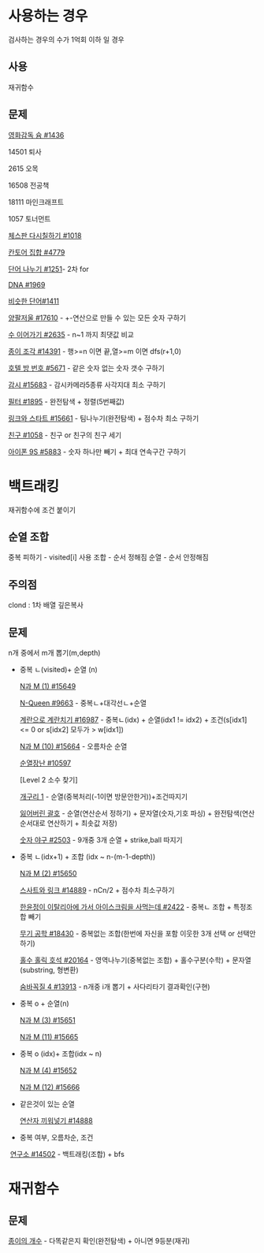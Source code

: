# 사용하는 경우 

검사하는 경우의 수가 1억회 이하 일 경우



## 사용

재귀함수



## 문제

[영화감독 슘 #1436](https://www.acmicpc.net/problem/1436)

14501 퇴사

2615 오목

16508 전공책

18111 마인크래프트

1057 토너먼트

[체스판 다시칠하기 #1018](https://www.acmicpc.net/problem/1018)

[칸토어 집합 #4779](https://www.acmicpc.net/problem/4779)

[단어 나누기 #1251](https://www.acmicpc.net/problem/1251)- 2차 for

[DNA #1969](https://www.acmicpc.net/problem/1969)

[비슷한 단어#1411](https://www.acmicpc.net/problem/1411) 

[양팔저울 #17610](https://www.acmicpc.net/problem/17610) - +-연산으로 만들 수 있는 모든 숫자 구하기

[수 이어가기 #2635](https://www.acmicpc.net/problem/2635) - n~1 까지 최댓값 비교

[종이 조각 #14391](https://www.acmicpc.net/problem/14391) - 행>=n 이면 끝,열>=m 이면 dfs(r+1,0)

[호텔 방 번호 #5671](https://www.acmicpc.net/problem/5671) - 같은 숫자 없는 숫자 갯수 구하기

[감시 #15683](https://www.acmicpc.net/problem/15683) - 감시카메라5종류 사각지대 최소 구하기

[필터 #1895](https://www.acmicpc.net/problem/1895) - 완전탐색 + 정렬(5번째값)

[링크와 스타트 #15661](https://www.acmicpc.net/problem/15661) - 팀나누기(완전탐색) + 점수차 최소 구하기

[친구 #1058](https://www.acmicpc.net/problem/1058) - 친구 or 친구의 친구 세기

[아이폰 9S #5883](https://www.acmicpc.net/problem/5883) - 숫자 하나만 빼기 + 최대 연속구간 구하기

# 백트래킹 

재귀함수에 조건 붙이기



## 순열 조합

중복 피하기 - visited[i] 사용
조합  - 순서 정해짐
순열 - 순서 안정해짐



## 주의점

clond : 1차 배열 깊은복사



## 문제

n개 중에서 m개 뽑기(m,depth)

* 중복 ㄴ(visited)+ 순열 (n)

  [N과 M (1) #15649](https://www.acmicpc.net/problem/15649) 

  [N-Queen #9663](https://www.acmicpc.net/problem/9663) - 중복ㄴ+대각선ㄴ+순열

  [계란으로 계란치기 #16987](https://www.acmicpc.net/problem/16987) - 중복ㄴ(idx) + 순열(idx1 != idx2) + 조건(s[idx1] <= 0  or s[idx2] 모두가 > w[idx1])

  [N과 M (10) #15664](https://www.acmicpc.net/problem/15664) - 오름차순 순열

  [순열장난 #10597](https://www.acmicpc.net/problem/10597) 

  [Level 2 소수 찾기]

  [개구리 1](https://www.acmicpc.net/problem/15566) - 순열(중복처리(-1이면 방문안한거))+조건따지기

  [잃어버린 괄호](https://www.acmicpc.net/problem/1541) - 순열(연산순서 정하기) + 문자열(숫자,기호 파싱) + 완전탐색(연산순서대로 연산하기 + 최솟값 저장)

  [숫자 야구 #2503](https://www.acmicpc.net/problem/2503) - 9개중 3개 순열 + strike,ball 따지기

* 중복 ㄴ(idx+1) + 조합 (idx ~ n-(m-1-depth))

  [N과 M (2) #15650](https://www.acmicpc.net/problem/15650)

  [스사트와 링크 #14889](https://www.acmicpc.net/problem/14889) - nCn/2 + 점수차 최소구하기

  [한윤정이 이탈리아에 가서 아이스크림을 사먹는데 #2422](https://www.acmicpc.net/problem/2422) - 중복ㄴ 조합 + 특정조합 빼기

  [무기 공학 #18430](https://www.acmicpc.net/problem/18430) - 중복없는 조합(한번에 자신을 포함 이웃한 3개 선택 or 선택안하기)

  [홀수 홀릭 호석 #20164](https://www.acmicpc.net/problem/20164) - 영역나누기(중복없는 조합) + 홀수구분(수학) + 문자열(substring, 형변환)

  [숨바꼭질 4 #13913](https://www.acmicpc.net/problem/13913) - n개중 i개 뽑기 + 사다리타기 결과확인(구현)

* 중복 o + 순열(n)

  [N과 M (3) #15651](https://www.acmicpc.net/problem/15651)

  [N과 M (11) #15665](https://www.acmicpc.net/problem/15665) 

* 중복 o (idx)+ 조합(idx ~ n)

  [N과 M (4) #15652](https://www.acmicpc.net/problem/15652)

  [N과 M (12) #15666](https://www.acmicpc.net/problem/15666) 

* 같은것이 있는 순열

  [연산자 끼워넣기 #14888](https://www.acmicpc.net/problem/14888)



* 중복 여부, 오름차순, 조건

​		[연구소 #14502](https://www.acmicpc.net/problem/14502) - 백트래킹(조합) + bfs



# 재귀함수

## 문제

[종이의 개수](https://www.acmicpc.net/problem/1780) - 다똑같은지 확인(완전탐색) + 아니면 9등분(재귀)
